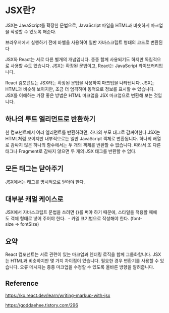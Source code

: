 # JSX란?

JSX는 JavaScript를 확장한 문법으로, JavaScript 파일을 HTML과 비슷하게 마크업을 작성할 수 있도록 해준다.

브라우저에서 실행하기 전에 바벨을 사용하여 일반 자바스크립트 형태의 코드로 변환된다

JSX와 React는 서로 다른 별개의 개념입니다. 종종 함께 사용되기도 하지만 독립적으로 사용할 수도 있습니다. JSX는 확장된 문법이고, React는 JavaScript 라이브러리입니다.

React 컴포넌트는 JSX라는 확장된 문법을 사용하여 마크업을 나타냅니다. JSX는 HTML과 비슷해 보이지만, 조금 더 엄격하며 동적으로 정보를 표시할 수 있습니다. JSX를 이해하는 가장 좋은 방법은 HTML 마크업을 JSX 마크업으로 변환해 보는 것입니다.

## 하나의 루트 엘리먼트로 반환하기

한 컴포넌트에서 여러 엘리먼트를 반환하려면, 하나의 부모 태그로 감싸야한다.JSX는 HTML처럼 보이지만 내부적으로는 일반 JavaScript 객체로 변환됩니다. 하나의 배열로 감싸지 않은 하나의 함수에서는 두 개의 객체를 반환할 수 없습니다. 따라서 또 다른 태그나 Fragment로 감싸지 않으면 두 개의 JSX 태그를 반환할 수 없다.

## 모든 태그는 닫아주기

JSX에서는 태그를 명시적으로 닫아야 한다.

## 대부분 캐멀 케이스로

JSX에서 자바스크립트 문법을 쓰려면 {}를 써야 하기 때문에, 스타일을 적용할 때에도 객체 형태로 넣어 주어야 한다.  - 카멜 표기법으로 작성해야 한다. (font-size => fontSize)

## 요약

React 컴포넌트는 서로 관련이 있는 마크업과 렌더링 로직을 함께 그룹화합니다.
JSX는 HTML과 비슷하지만 몇 가지 차이점이 있습니다. 필요한 경우 변환기를 사용할 수 있습니다.
오류 메시지는 종종 마크업을 수정할 수 있도록 올바른 방향을 알려줍니다.

## Reference

https://ko.react.dev/learn/writing-markup-with-jsx

https://goddaehee.tistory.com/296
